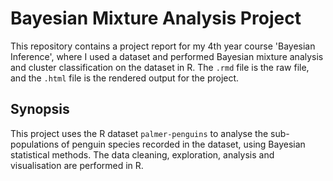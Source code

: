 # Bayesian Mixture Analysis Project

This repository contains a project report for my 4th year course 'Bayesian Inference', where I used a dataset and performed Bayesian mixture analysis and cluster classification on the dataset in R. The ```.rmd``` file is the raw file, and the ```.html``` file is the rendered output for the project.

## Synopsis

This project uses the R dataset ```palmer-penguins``` to analyse the sub-populations of penguin species recorded in the dataset, using Bayesian statistical methods. The data cleaning, exploration, analysis and visualisation are performed in R.
